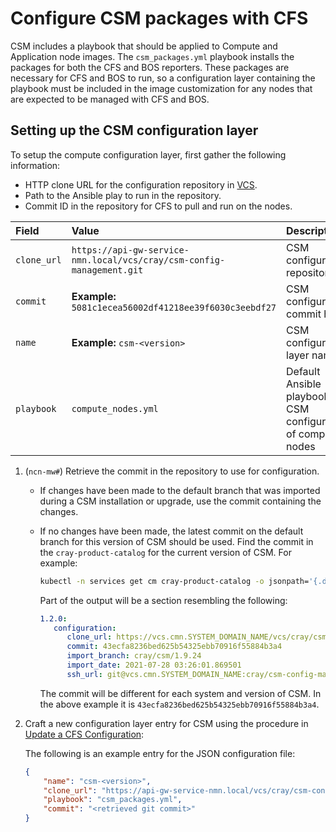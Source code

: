 # Configure CSM packages with CFS

CSM includes a playbook that should be applied to Compute and Application node images.
The `csm_packages.yml` playbook installs the packages for both the CFS and BOS reporters.
These packages are necessary for CFS and BOS to run, so a configuration layer containing the
playbook must be included in the image customization for any nodes that are expected to be
managed with CFS and BOS.

## Setting up the CSM configuration layer

To setup the compute configuration layer, first gather the following information:

* HTTP clone URL for the configuration repository in [VCS](../configuration_management/Version_Control_Service_VCS.md).
* Path to the Ansible play to run in the repository.
* Commit ID in the repository for CFS to pull and run on the nodes.

| Field       | Value                                                                 | Description                                                     |
|:------------|:----------------------------------------------------------------------|:----------------------------------------------------------------|
| `clone_url` | `https://api-gw-service-nmn.local/vcs/cray/csm-config-management.git` | CSM configuration repository                                    |
| `commit`    | **Example:** `5081c1ecea56002df41218ee39f6030c3eebdf27`               | CSM configuration commit hash                                   |
| `name`      | **Example:** `csm-<version>`                                          | CSM configuration layer name                                    |
| `playbook`  | `compute_nodes.yml`                                                   | Default Ansible playbook for CSM configuration of compute nodes |

1. (`ncn-mw#`) Retrieve the commit in the repository to use for configuration.
   * If changes have been made to the default branch that was imported during a CSM
     installation or upgrade, use the commit containing the changes.

   * If no changes have been made, the latest commit on the default branch for
     this version of CSM should be used. Find the commit in the
     `cray-product-catalog` for the current version of CSM. For example:

       ```bash
       kubectl -n services get cm cray-product-catalog -o jsonpath='{.data.csm}'
       ```

       Part of the output will be a section resembling the following:

       ```yaml
       1.2.0:
          configuration:
             clone_url: https://vcs.cmn.SYSTEM_DOMAIN_NAME/vcs/cray/csm-config-management.git
             commit: 43ecfa8236bed625b54325ebb70916f55884b3a4
             import_branch: cray/csm/1.9.24
             import_date: 2021-07-28 03:26:01.869501
             ssh_url: git@vcs.cmn.SYSTEM_DOMAIN_NAME:cray/csm-config-management.git
       ```

     The commit will be different for each system and version of CSM. In the above
     example it is `43ecfa8236bed625b54325ebb70916f55884b3a4`.

1. Craft a new configuration layer entry for CSM using the procedure in [Update a CFS Configuration](../configuration_management/Update_a_CFS_Configuration.md):

    The following is an example entry for the JSON configuration file:

    ```json
    {
        "name": "csm-<version>",
        "clone_url": "https://api-gw-service-nmn.local/vcs/cray/csm-config-management.git",
        "playbook": "csm_packages.yml",
        "commit": "<retrieved git commit>"
    }
    ```
